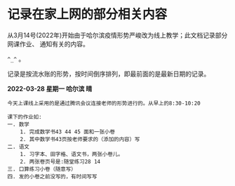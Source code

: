 

# 记录在家上网的部分相关内容

从3月14号(2022年)开始由于哈尔滨疫情形势严峻改为线上教学；此文档记录部分网课作业、
通知有关的内容。

`^_^` 。

记录是按流水账的形势，按时间倒序排列，即最前面的是最新日期的记录。

**2022-03-28 星期一  哈尔滨 晴**

```
今天上课线上采用的是通过腾讯会议连接老师的形势进行的。从早上的8:30-10:20

课下的作业如:
一. 数学
    1. 完成数学书43 44 45 面和一张小卷
    2. 其中数学书43页按老师要求的（添加的内容）写
二. 语文
    1. 习字本、田字格、语文书，两张小卷儿。
    2. 两张卷页号是:随堂练习28 14
三. 口算练习小卷（随意写）
四. 发的小卷之前没写的，有时间写写
```



